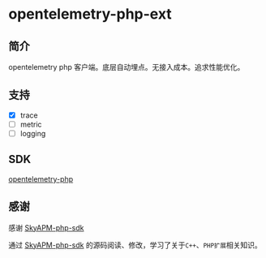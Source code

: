 # opentelemetry-php-ext

## 简介
opentelemetry php 客户端。底层自动埋点。无接入成本。追求性能优化。

## 支持

- [x] trace
- [ ] metric 
- [ ] logging

## SDK

[opentelemetry-php](https://github.com/kilingzhang/opentelemetry-php)

## 感谢

感谢 [SkyAPM-php-sdk](https://github.com/SkyAPM/SkyAPM-php-sdk)

通过 [SkyAPM-php-sdk](https://github.com/SkyAPM/SkyAPM-php-sdk) 的源码阅读、修改，学习了关于```C++```、```PHP扩展```相关知识。
